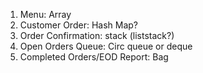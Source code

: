 1. Menu: Array
2. Customer Order: Hash Map?
3. Order Confirmation: stack (liststack?)
4. Open Orders Queue: Circ queue or deque
5. Completed Orders/EOD Report: Bag